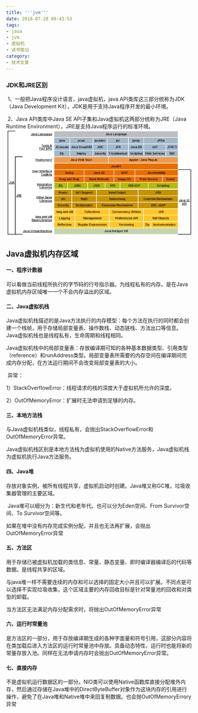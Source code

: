 ```yaml
---
title: '''jvm'''
date: 2018-07-28 08:43:53
tags:
- java
- jvm
- 虚拟机
- 读书笔记
category:
- 技术文章
---
```


### JDK和JRE区别

​	1、一般把Java程序设计语言，java虚拟机，java API类库这三部分统称为JDK（Java Development Kit），JDK是用于支持Java程序开发的最小环境。

​	2、Java API类库中Java SE API子集和Java虚拟机这两部分统称为JRE（Java Runtime Environment），JRE是支持Java程序运行的标准环境。
![java技术体系所包含的内容](https://raw.githubusercontent.com/lgsdaredevil/newblog/resource-newblog/source/favicons/article/java%E6%8A%80%E6%9C%AF%E4%BD%93%E7%B3%BB%E6%89%80%E5%8C%85%E5%90%AB%E7%9A%84%E5%86%85%E5%AE%B9.png)

## Java虚拟机内存区域

#### 一、程序计数器

​	可以看做当前线程所执行的字节码的行号指示器。为线程私有的内存。是在Java虚拟机内存区域唯一一个不会内存溢出的区域。

#### 二、Java虚拟机栈

​	Java虚拟机栈描述的是Java方法执行的内存模型：每个方法在执行的同时都会创建一个栈帧，用于存储局部变量表、操作数栈、动态链栈、方法出口等信息。Java虚拟机栈也是线程私有，生命周期和线程相同。

​	Java虚拟机栈中的局部变量表：存放编译期可知的各种基本数据类型、引用类型（reference）和runAddress类型。局部变量表所需要的内存空间在编译期间完成内存分配，在方法运行期间不会改变局部变量表的大小。

​	异常：

1）StackOverflowError：线程请求的栈的深度大于虚拟机所允许的深度。

2）OutOfMemoryError：扩展时无法申请到足够的内存。

#### 三、本地方法栈

​	与Java虚拟机栈类似，线程私有，会抛出StackOverflowError和OutOfMemoryError异常。

​	Java虚拟机栈区别是本地方法栈为虚拟机使用的Native方法服务，Java虚拟机栈为虚拟机执行Java方法服务。

#### 四、Java堆

​	存放对象实例，被所有线程共享，虚拟机启动时创建。Java堆又称GC堆，垃圾收集器管理的主要区域。

​	Java堆可以细分为：新生代和老年代。也可以分为Eden空间、From Survivor空间、To Survivor空间等。

如果在堆中没有内存完成实例分配，并且也无法再扩展，会抛出OutOfMemoryError异常

#### 五、方法区

​	用于存储已被虚拟机加载的类信息、常量、静态变量、即时编译器编译后的代码等数据。是线程共享的区域。

​	与java堆一样不需要连续的内存和可以选择的固定大小并且可以扩展。不同点是可以选择不实现垃圾收集，这个区域主要的内存回收目标是针对常量池的回收和对类型的卸载。

当方法区无法满足内存分配需求时，将抛出OutOfMemoryError异常

#### 六、运行时常量池

​	是方法区的一部分，用于存放编译期生成的各种字面量和符号引用，这部分内容将在类加载后进入方法区的运行时常量池中存放。具备动态特性，运行时也能将新的常量存放入池。同样在无法申请内存时会抛出OutOfMemoryError异常。

#### 七、直接内存

​	不是虚拟机运行数据区的一部分。NIO类可以使用Native函数库直接分配堆外内存，然后通过存储在Java堆中的DirectByteBuffer对象作为这块内存的引用进行操作，避免了在Java堆和Native堆中来回复制数据。也会抛OutOfMemoryErrory异常

